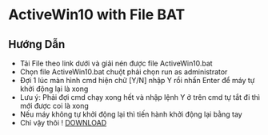 # ActiveWin10 with File BAT
## Hướng Dẫn
- Tải File theo link dưới và giải nén được file ActiveWin10.bat
- Chọn file ActiveWin10.bat chuột phải chọn run as administrator
- Đợi 1 lúc màn hình cmd hiện chữ [Y/N] nhập Y rồi nhấn Enter  để máy tự khởi động lại là xong
- Lưu ý: Phải đợi cmd chạy xong hết và nhập lệnh Y ở trên cmd tự tắt đi thì mới được coi là xong
- Nếu máy không tự khởi động lại thì tiến hành khởi động lại bằng tay
- Chỉ vậy thôi !
[DOWNLOAD](https://raw.githubusercontent.com/MasterMindVN/ActiveWin10/master/Source/ActiveWin10.zip)
